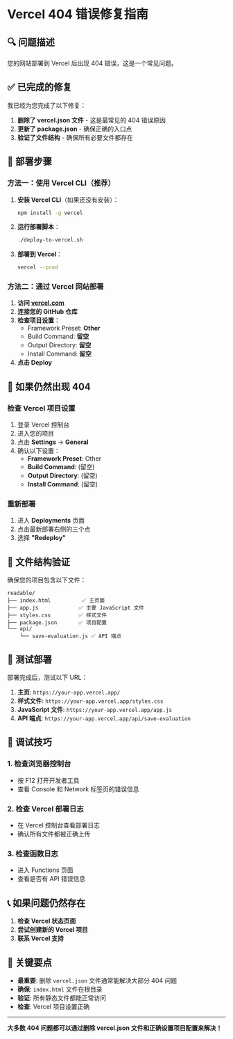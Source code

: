 # Vercel 404 错误修复指南

## 🔍 问题描述
您的网站部署到 Vercel 后出现 404 错误，这是一个常见问题。

## ✅ 已完成的修复

我已经为您完成了以下修复：

1. **删除了 vercel.json 文件** - 这是最常见的 404 错误原因
2. **更新了 package.json** - 确保正确的入口点
3. **验证了文件结构** - 确保所有必要文件都存在

## 🚀 部署步骤

### 方法一：使用 Vercel CLI（推荐）

1. **安装 Vercel CLI**（如果还没有安装）：
   ```bash
   npm install -g vercel
   ```

2. **运行部署脚本**：
   ```bash
   ./deploy-to-vercel.sh
   ```

3. **部署到 Vercel**：
   ```bash
   vercel --prod
   ```

### 方法二：通过 Vercel 网站部署

1. **访问 [vercel.com](https://vercel.com)**
2. **连接您的 GitHub 仓库**
3. **检查项目设置**：
   - Framework Preset: **Other**
   - Build Command: **留空**
   - Output Directory: **留空**
   - Install Command: **留空**
4. **点击 Deploy**

## 🔧 如果仍然出现 404

### 检查 Vercel 项目设置

1. 登录 Vercel 控制台
2. 进入您的项目
3. 点击 **Settings** → **General**
4. 确认以下设置：
   - **Framework Preset**: Other
   - **Build Command**: (留空)
   - **Output Directory**: (留空)
   - **Install Command**: (留空)

### 重新部署

1. 进入 **Deployments** 页面
2. 点击最新部署右侧的三个点
3. 选择 **"Redeploy"**

## 📁 文件结构验证

确保您的项目包含以下文件：

```
readable/
├── index.html          ✅ 主页面
├── app.js             ✅ 主要 JavaScript 文件
├── styles.css         ✅ 样式文件
├── package.json       ✅ 项目配置
└── api/
    └── save-evaluation.js ✅ API 端点
```

## 🧪 测试部署

部署完成后，测试以下 URL：

1. **主页**: `https://your-app.vercel.app/`
2. **样式文件**: `https://your-app.vercel.app/styles.css`
3. **JavaScript 文件**: `https://your-app.vercel.app/app.js`
4. **API 端点**: `https://your-app.vercel.app/api/save-evaluation`

## 🐛 调试技巧

### 1. 检查浏览器控制台
- 按 F12 打开开发者工具
- 查看 Console 和 Network 标签页的错误信息

### 2. 检查 Vercel 部署日志
- 在 Vercel 控制台查看部署日志
- 确认所有文件都被正确上传

### 3. 检查函数日志
- 进入 Functions 页面
- 查看是否有 API 错误信息

## 📞 如果问题仍然存在

1. **检查 Vercel 状态页面**
2. **尝试创建新的 Vercel 项目**
3. **联系 Vercel 支持**

## 🎯 关键要点

- **最重要**: 删除 `vercel.json` 文件通常能解决大部分 404 问题
- **确保**: `index.html` 文件在根目录
- **验证**: 所有静态文件都能正常访问
- **检查**: Vercel 项目设置正确

---

**大多数 404 问题都可以通过删除 vercel.json 文件和正确设置项目配置来解决！**
